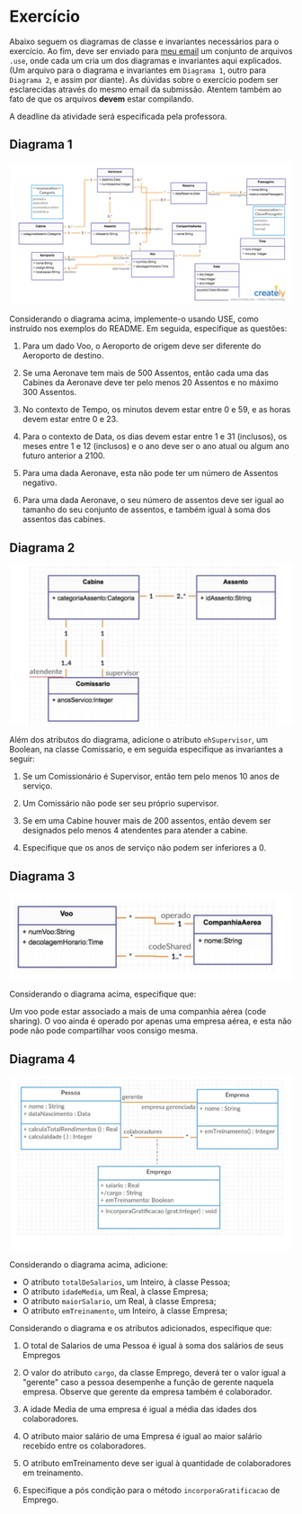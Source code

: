 # Exercício

Abaixo seguem os diagramas de classe e invariantes necessários para o exercício. Ao fim, deve ser enviado para [meu email](mailto:julio.costa@ccc.ufcg.edu.br) um conjunto de arquivos `.use`, onde cada um cria um dos diagramas e invariantes aqui explicados.
(Um arquivo para o diagrama e invariantes em `Diagrama 1`, outro para `Diagrama 2`, e assim por diante). As dúvidas sobre o exercício podem ser esclarecidas através do mesmo email da submissão. Atentem também ao fato de que os arquivos **devem** estar compilando.

A deadline da atividade será especificada pela professora.

## Diagrama 1

![Companhia Aérea](diagramaDeClasses.png)

Considerando o diagrama acima, implemente-o usando USE, como instruído nos exemplos do README. Em seguida, especifique as questões:

1. Para um dado Voo, o Aeroporto de origem deve ser diferente do Aeroporto de destino.

1. Se uma Aeronave tem mais de 500 Assentos, então cada uma das Cabines da Aeronave deve ter pelo menos 20 Assentos e no máximo 300 Assentos.

1. No contexto de Tempo, os minutos devem estar entre 0 e 59, e as horas devem estar entre 0 e 23.

1. Para o contexto de Data, os dias devem estar entre 1 e 31 (inclusos), os meses entre 1 e 12 (inclusos) e o ano deve ser o ano atual ou algum ano futuro anterior a 2100.

1. Para uma dada Aeronave, esta não pode ter um número de Assentos negativo.

1. Para uma dada Aeronave, o seu número de assentos deve ser igual ao tamanho do seu conjunto de assentos, e também igual à soma dos assentos das cabines.

## Diagrama 2

![Comissário na Companhia](diagramaDeClasses2.png)

Além dos atributos do diagrama, adicione o atributo `ehSupervisor`, um Boolean, na classe Comissario, e em seguida especifique as invariantes a seguir:

1. Se um Comissionário é Supervisor, então tem pelo menos 10 anos de serviço.

1. Um Comissário não pode ser seu próprio supervisor.

1. Se em uma Cabine houver mais de 200 assentos, então devem ser designados pelo menos 4 atendentes para atender a cabine.

1. Especifique que os anos de serviço não podem ser inferiores a 0.

## Diagrama 3

![Voos compartilhados](diagramaDeClasses3.png)

Considerando o diagrama acima, especifique que:

Um voo pode estar associado a mais de uma companhia aérea (code sharing). O voo ainda é operado por apenas uma empresa aérea, e esta não pode não pode compartilhar voos consigo mesma.

## Diagrama 4

![Empresa](diagramaDeClasses4.png)

Considerando o diagrama acima, adicione:
* O atributo `totalDeSalarios`, um Inteiro, à classe Pessoa;
* O atributo `idadeMedia`, um Real, à classe Empresa;
* O atributo `maiorSalario`, um Real, à classe Empresa;
* O atributo `emTreinamento`, um Inteiro, à classe Empresa;

Considerando o diagrama e os atributos adicionados, especifique que:

1. O total de Salarios de uma Pessoa é igual à soma dos salários de seus Empregos

1. O valor do atributo `cargo`, da classe Emprego, deverá ter o valor igual a "gerente" caso a pessoa desempenhe a função de gerente naquela empresa. Observe que gerente da empresa também é colaborador.

1. A idade Media de uma empresa é igual a média das idades dos colaboradores.

1. O atributo maior salário de uma Empresa é igual ao maior salário recebido entre os colaboradores.

1. O atributo emTreinamento deve ser igual à quantidade de colaboradores em treinamento.

1. Especifique a pós condição para o método `incorporaGratificacao` de Emprego.